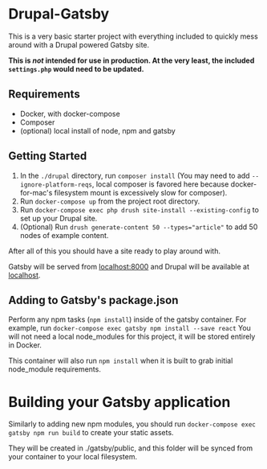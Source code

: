 # Drupal-Gatsby

This is a very basic starter project with everything included to quickly mess around with a Drupal powered Gatsby site.

**This is *not* intended for use in production. At the very least, the included `settings.php` would need to be updated.**

## Requirements

- Docker, with docker-compose
- Composer
- (optional) local install of node, npm and gatsby

## Getting Started

1. In the `./drupal` directory, run `composer install` (You may need to add `--ignore-platform-reqs`, 
local composer is favored here because docker-for-mac's filesystem mount is excessively slow for composer).
2. Run `docker-compose up` from the project root directory.
3. Run `docker-compose exec php drush site-install --existing-config` to set up your Drupal site.
4. (Optional) Run `drush generate-content 50 --types="article"` to add 50 nodes of example content.

After all of this you should have a site ready to play around with.

Gatsby will be served from [localhost:8000](http://localhost:8000) and Drupal will be available at [localhost](http://localhost).

## Adding to Gatsby's package.json

Perform any npm tasks (`npm install`) inside of the gatsby container. For example, run `docker-compose exec gatsby npm install --save react` 
You will not need a local node_modules for this project, it will be stored entirely in Docker.

This container will also run `npm install` when it is built to grab initial node_module requirements.

# Building your Gatsby application

Similarly to adding new npm modules, you should run `docker-compose exec gatsby npm run build` to create your static assets.

They will be created in ./gatsby/public, and this folder will be synced from your container to your local filesystem.